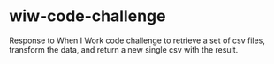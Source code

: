 # wiw-code-challenge
 Response to When I Work code challenge to retrieve a set of csv files, transform the data, and return a new single csv with the result.
